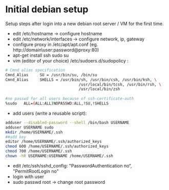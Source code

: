 # Initial debian setup

Setup steps after login into a new debian root server / VM for the first time.

  - edit /etc/hostname -> configure hostname
  - edit /etc/network/interfaces -> configure network, ip, gateway
  - configure proxy in /etc/apt/apt.conf (eg. http://domain\user:password@proxy:80)
  - apt-get install ssh sudo su 
  - vim (editor of your choice) /etc/sudoers.d/sudopolicy :
   ```bash
   # Cmnd alias specification
   Cmnd_Alias     SU = /usr/bin/su, /bin/su
   Cmnd_Alias     SHELLS = /usr/bin/sh, /usr/bin/csh, /usr/bin/ksh, \
                                   /usr/local/bin/tcsh, /usr/bin/rsh, \
                                   /usr/local/bin/zsh
    
   #no passwd for all users because of ssh-certificate-auth
   %sudo   ALL=(ALL:ALL)NOPASSWD:ALL,!SU,!SHELLS
   ```
  - add users (write a reusable script): 
   ```bash
   adduser --disabled-password --shell /bin/bash USERNAME
   adduser USERNAME sudo
   mkdir /home/USERNAME/.ssh
   ##add key
   editor /home/USERNAME/.ssh/authorized_keys
   chmod 600 /home/USERNAME/.ssh/authorized_keys
   chmod 700 /home/USERNAME/.ssh
   chown -hR USERNAME:USERNAME /home/USERNAME/.ssh
   ```
  
  - edit /etc/ssh/sshd_config: "PasswordAuthentication no“, "PermitRootLogin no"
  - login with user 
  - sudo passwd root -> change root password
  

